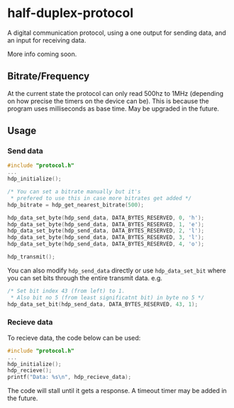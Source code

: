 # half-duplex-protocol
A digital communication protocol, using a one output for sending data, and an input for receiving data.

More info coming soon.

## Bitrate/Frequency
At the current state the protocol can only read 500hz to 1MHz (depending on how precise the timers on the device can be). This is because the program uses milliseconds as base time. May be upgraded in the future.

## Usage

### Send data

```c
#include "protocol.h"
...
hdp_initialize();

/* You can set a bitrate manually but it's 
 * prefered to use this in case more bitrates get added */
hdp_bitrate = hdp_get_nearest_bitrate(500);

hdp_data_set_byte(hdp_send_data, DATA_BYTES_RESERVED, 0, 'h');
hdp_data_set_byte(hdp_send_data, DATA_BYTES_RESERVED, 1, 'e');
hdp_data_set_byte(hdp_send_data, DATA_BYTES_RESERVED, 2, 'l');
hdp_data_set_byte(hdp_send_data, DATA_BYTES_RESERVED, 3, 'l');
hdp_data_set_byte(hdp_send_data, DATA_BYTES_RESERVED, 4, 'o');

hdp_transmit();
```

You can also modify `hdp_send_data` directly or use `hdp_data_set_bit` where you can set bits through the entire transmit data. e.g.
```c
/* Set bit index 43 (from left) to 1. 
 * Also bit no 5 (from least significatnt bit) in byte no 5 */
hdp_data_set_bit(hdp_send_data, DATA_BYTES_RESERVED, 43, 1);
```

### Recieve data
To recieve data, the code below can be used:

```c
#include "protocol.h"
...
hdp_initialize();
hdp_recieve();
printf("Data: %s\n", hdp_recieve_data);
```

The code will stall until it gets a response. A timeout timer may be added in the future.
